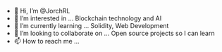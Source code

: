- 👋 Hi, I’m @JorchRL
- 👀 I’m interested in ... Blockchain technology and AI
- 🌱 I’m currently learning ... Solidity, Web Development
- 💞️ I’m looking to collaborate on ... Open source projects so I can learn 
- 📫 How to reach me ...

<!---
JorchRL/JorchRL is a ✨ special ✨ repository because its `README.md` (this file) appears on your GitHub profile.
You can click the Preview link to take a look at your changes.
--->
